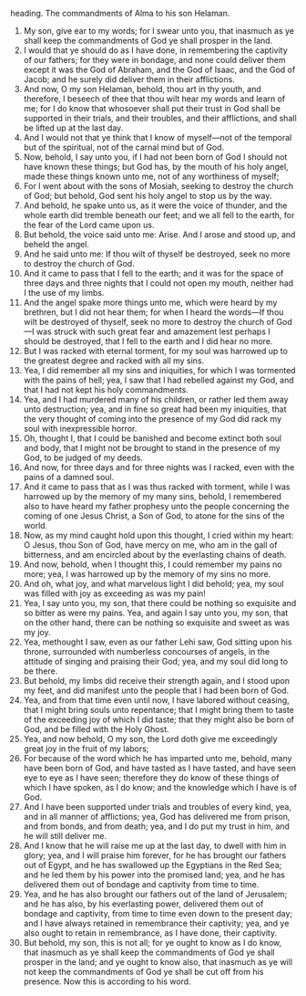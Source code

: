 heading. The commandments of Alma to his son Helaman.
1. My son, give ear to my words; for I swear unto you, that inasmuch as ye shall keep the commandments of God ye shall prosper in the land.
2. I would that ye should do as I have done, in remembering the captivity of our fathers; for they were in bondage, and none could deliver them except it was the God of Abraham, and the God of Isaac, and the God of Jacob; and he surely did deliver them in their afflictions.
3. And now, O my son Helaman, behold, thou art in thy youth, and therefore, I beseech of thee that thou wilt hear my words and learn of me; for I do know that whosoever shall put their trust in God shall be supported in their trials, and their troubles, and their afflictions, and shall be lifted up at the last day.
4. And I would not that ye think that I know of myself—not of the temporal but of the spiritual, not of the carnal mind but of God.
5. Now, behold, I say unto you, if I had not been born of God I should not have known these things; but God has, by the mouth of his holy angel, made these things known unto me, not of any worthiness of myself;
6. For I went about with the sons of Mosiah, seeking to destroy the church of God; but behold, God sent his holy angel to stop us by the way.
7. And behold, he spake unto us, as it were the voice of thunder, and the whole earth did tremble beneath our feet; and we all fell to the earth, for the fear of the Lord came upon us.
8. But behold, the voice said unto me: Arise. And I arose and stood up, and beheld the angel.
9. And he said unto me: If thou wilt of thyself be destroyed, seek no more to destroy the church of God.
10. And it came to pass that I fell to the earth; and it was for the space of three days and three nights that I could not open my mouth, neither had I the use of my limbs.
11. And the angel spake more things unto me, which were heard by my brethren, but I did not hear them; for when I heard the words—If thou wilt be destroyed of thyself, seek no more to destroy the church of God—I was struck with such great fear and amazement lest perhaps I should be destroyed, that I fell to the earth and I did hear no more.
12. But I was racked with eternal torment, for my soul was harrowed up to the greatest degree and racked with all my sins.
13. Yea, I did remember all my sins and iniquities, for which I was tormented with the pains of hell; yea, I saw that I had rebelled against my God, and that I had not kept his holy commandments.
14. Yea, and I had murdered many of his children, or rather led them away unto destruction; yea, and in fine so great had been my iniquities, that the very thought of coming into the presence of my God did rack my soul with inexpressible horror.
15. Oh, thought I, that I could be banished and become extinct both soul and body, that I might not be brought to stand in the presence of my God, to be judged of my deeds.
16. And now, for three days and for three nights was I racked, even with the pains of a damned soul.
17. And it came to pass that as I was thus racked with torment, while I was harrowed up by the memory of my many sins, behold, I remembered also to have heard my father prophesy unto the people concerning the coming of one Jesus Christ, a Son of God, to atone for the sins of the world.
18. Now, as my mind caught hold upon this thought, I cried within my heart: O Jesus, thou Son of God, have mercy on me, who am in the gall of bitterness, and am encircled about by the everlasting chains of death.
19. And now, behold, when I thought this, I could remember my pains no more; yea, I was harrowed up by the memory of my sins no more.
20. And oh, what joy, and what marvelous light I did behold; yea, my soul was filled with joy as exceeding as was my pain!
21. Yea, I say unto you, my son, that there could be nothing so exquisite and so bitter as were my pains. Yea, and again I say unto you, my son, that on the other hand, there can be nothing so exquisite and sweet as was my joy.
22. Yea, methought I saw, even as our father Lehi saw, God sitting upon his throne, surrounded with numberless concourses of angels, in the attitude of singing and praising their God; yea, and my soul did long to be there.
23. But behold, my limbs did receive their strength again, and I stood upon my feet, and did manifest unto the people that I had been born of God.
24. Yea, and from that time even until now, I have labored without ceasing, that I might bring souls unto repentance; that I might bring them to taste of the exceeding joy of which I did taste; that they might also be born of God, and be filled with the Holy Ghost.
25. Yea, and now behold, O my son, the Lord doth give me exceedingly great joy in the fruit of my labors;
26. For because of the word which he has imparted unto me, behold, many have been born of God, and have tasted as I have tasted, and have seen eye to eye as I have seen; therefore they do know of these things of which I have spoken, as I do know; and the knowledge which I have is of God.
27. And I have been supported under trials and troubles of every kind, yea, and in all manner of afflictions; yea, God has delivered me from prison, and from bonds, and from death; yea, and I do put my trust in him, and he will still deliver me.
28. And I know that he will raise me up at the last day, to dwell with him in glory; yea, and I will praise him forever, for he has brought our fathers out of Egypt, and he has swallowed up the Egyptians in the Red Sea; and he led them by his power into the promised land; yea, and he has delivered them out of bondage and captivity from time to time.
29. Yea, and he has also brought our fathers out of the land of Jerusalem; and he has also, by his everlasting power, delivered them out of bondage and captivity, from time to time even down to the present day; and I have always retained in remembrance their captivity; yea, and ye also ought to retain in remembrance, as I have done, their captivity.
30. But behold, my son, this is not all; for ye ought to know as I do know, that inasmuch as ye shall keep the commandments of God ye shall prosper in the land; and ye ought to know also, that inasmuch as ye will not keep the commandments of God ye shall be cut off from his presence. Now this is according to his word.
